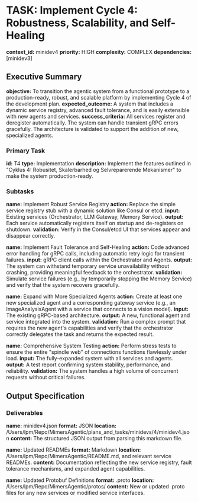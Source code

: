 <!-- BLOCK:REQUIRED:FIXED:header -->
# TASK: Implement Cycle 4: Robustness, Scalability, and Self-Healing
**context_id:** minidev4
**priority:** HIGH
**complexity:** COMPLEX
**dependencies:** [minidev3]
<!-- /BLOCK:REQUIRED:FIXED:header -->

<!-- BLOCK:REQUIRED:FIXED:executive_summary -->
## Executive Summary
**objective:** To transition the agentic system from a functional prototype to a production-ready, robust, and scalable platform by implementing Cycle 4 of the development plan.
**expected_outcome:** A system that includes a dynamic service registry, advanced fault tolerance, and is easily extensible with new agents and services.
**success_criteria:** All services register and deregister automatically. The system can handle transient gRPC errors gracefully. The architecture is validated to support the addition of new, specialized agents.
<!-- /BLOCK:REQUIRED:FIXED:executive_summary -->

<!-- BLOCK:REQUIRED:FIXED:primary_task -->
### Primary Task
**id:** T4
**type:** Implementation
**description:** Implement the features outlined in "Cyklus 4: Robusitet, Skalerbarhed og Selvreparerende Mekanismer" to make the system production-ready.
<!-- /BLOCK:REQUIRED:FIXED:primary_task -->

<!-- BLOCK:OPTIONAL:STRUCTURED:subtasks -->
### Subtasks
<!-- ITEM:subtask -->
**name:** Implement Robust Service Registry
**action:** Replace the simple service registry stub with a dynamic solution like Consul or etcd.
**input:** Existing services (Orchestrator, LLM Gateway, Memory Service).
**output:** Each service automatically registers itself on startup and de-registers on shutdown.
**validation:** Verify in the Consul/etcd UI that services appear and disappear correctly.
<!-- /ITEM:subtask -->
<!-- ITEM:subtask -->
**name:** Implement Fault Tolerance and Self-Healing
**action:** Code advanced error handling for gRPC calls, including automatic retry logic for transient failures.
**input:** gRPC client calls within the Orchestrator and Agents.
**output:** The system can withstand temporary service unavailability without crashing, providing meaningful feedback to the orchestrator.
**validation:** Simulate service failures (e.g., by temporarily stopping the Memory Service) and verify that the system recovers gracefully.
<!-- /ITEM:subtask -->
<!-- ITEM:subtask -->
**name:** Expand with More Specialized Agents
**action:** Create at least one new specialized agent and a corresponding gateway service (e.g., an ImageAnalysisAgent with a service that connects to a vision model).
**input:** The existing gRPC-based architecture.
**output:** A new, functional agent and service integrated into the system.
**validation:** Run a complex prompt that requires the new agent's capabilities and verify that the orchestrator correctly delegates the task and returns the expected result.
<!-- /ITEM:subtask -->
<!-- ITEM:subtask -->
**name:** Comprehensive System Testing
**action:** Perform stress tests to ensure the entire "spindle web" of connections functions flawlessly under load.
**input:** The fully-expanded system with all services and agents.
**output:** A test report confirming system stability, performance, and reliability.
**validation:** The system handles a high volume of concurrent requests without critical failures.
<!-- /ITEM:subtask -->
<!-- /BLOCK:OPTIONAL:STRUCTURED:subtasks -->

<!-- BLOCK:REQUIRED:STRUCTURED:output_specification -->
## Output Specification

<!-- BLOCK:OPTIONAL:STRUCTURED:deliverables -->
### Deliverables
<!-- ITEM:deliverable -->
**name:** minidev4.json
**format:** JSON
**location:** /Users/lpm/Repo/MimersAgentic/plans_and_tasks/minidevs/4/minidev4.json
**content:** The structured JSON output from parsing this markdown file.
<!-- /ITEM:deliverable -->
<!-- ITEM:deliverable -->
**name:** Updated READMEs
**format:** Markdown
**location:** /Users/lpm/Repo/MimersAgentic/README.md, and relevant service READMEs.
**content:** Documentation reflecting the new service registry, fault tolerance mechanisms, and expanded agent capabilities.
<!-- /ITEM:deliverable -->
<!-- ITEM:deliverable -->
**name:** Updated Protobuf Definitions
**format:** .proto
**location:** /Users/lpm/Repo/MimersAgentic/protos/
**content:** New or updated .proto files for any new services or modified service interfaces.
<!-- /ITEM:deliverable -->
<!-- /BLOCK:OPTIONAL:STRUCTURED:deliverables -->

<!-- /BLOCK:REQUIRED:STRUCTURED:output_specification -->